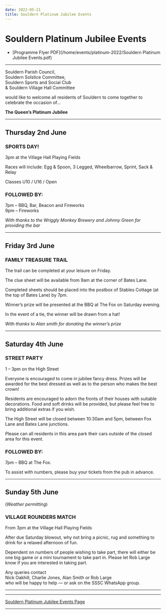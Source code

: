 ```yaml
---
date: 2022-05-21
title: Souldern Platinum Jubilee Events
---
```


# Souldern Platinum Jubilee Events

* [Programme Flyer PDF](/home/events/platinum-2022/Souldern Platinum Jubilee Events.pdf)


---

Souldern Parish Council,  
Souldern Solstice Committee,  
Souldern Sports and Social Club  
& Souldern Village Hall Committee

would like to welcome all residents of Souldern to come
together to celebrate the occasion of...

**The Queen’s Platinum Jubilee**

---

## Thursday 2nd June

### SPORTS DAY!

3pm at the Village Hall Playing Fields

Races will include: Egg & Spoon, 3 Legged, Wheelbarrow, Sprint, Sack & Relay

Classes U10 / U16 / Open

### FOLLOWED BY:

7pm – BBQ, Bar, Beacon and Fireworks  
9pm – Fireworks

_With thanks to the Wriggly Monkey Brewery and Johnny Green for providing the bar_

---

## Friday 3rd June

### FAMILY TREASURE TRAIL

The trail can be completed at your leisure on Friday.

The clue sheet will be available from 9am at the corner of Bates Lane.

Completed sheets should be placed into the postbox of Stables
Cottage (at the top of Bates Lane) by 7pm.

Winner’s prize will be presented at the BBQ at
The Fox on Saturday evening.

In the event of a tie, the winner will be drawn from a hat!

_With thanks to Alan smith for donating the winner’s prize_

---

## Saturday 4th June

### STREET PARTY

1 – 3pm on the High Street

Everyone is encouraged to come in jubilee fancy dress. Prizes will be awarded for the best dressed as well as to the person who makes the best crown!

Residents are encouraged to adorn the fronts of their houses with suitable decorations. Food and soft
drinks will be provided, but please feel free to bring additional extras if you wish.

The High Street will be closed between 10:30am and 5pm, between
Fox Lane and Bates Lane junctions.

Please can all residents in this area park their cars outside of the
closed area for this event.

### FOLLOWED BY:

7pm – BBQ at The Fox.

To assist with numbers, please buy your tickets from the pub in advance.

---


## Sunday 5th June
(_Weather permitting_)


### VILLAGE ROUNDERS MATCH

From 3pm at the Village Hall Playing Fields

After due Saturday blowout, why not bring a picnic, rug and something to drink for a relaxed afternoon
of fun.

Dependent on numbers of people wishing to take part, there will either be one big game or a mini
tournament to take part in. Please let Rob Large know if you are interested in taking part.

Any queries contact  
Nick Oakhill, Charlie Jones, Alan Smith or Rob Large  
who will be happy to help — or ask on the SSSC WhatsApp group.


---


---

[Souldern Platinum Jubilee Events Page](/home/events/platinum-2022/)

---
